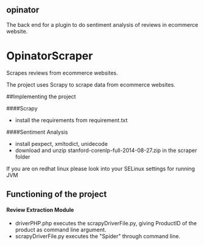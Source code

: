 ## opinator
The back end for a plugin to do sentiment analysis of reviews in ecommerce website.

# OpinatorScraper
Scrapes reviews from ecommerce websites.

The project uses Scrapy to scrape data from ecommerce websites.

##Implementing the project

####Scrapy
* install the requirements from requirement.txt

####Sentiment Analysis
* install pexpect, xmltodict, unidecode
* download and unzip stanford-corenlp-full-2014-08-27.zip in the scraper folder

If you are on redhat linux please look into your SELinux settings for running JVM 

## Functioning of the project

#### Review Extraction Module
* driverPHP.php executes the scrapyDriverFile.py, giving ProductID of the product as command line
  argument.
* scrapyDriverFile.py executes the "Spider" through command line.

